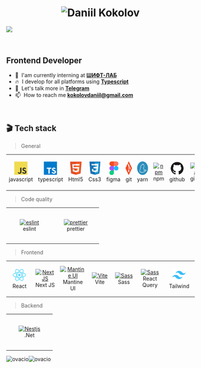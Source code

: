 <h1 align="center">
  <img src="https://readme-typing-svg.demolab.com/?lines=Daniil Kokolov&font=Fira%20Code&center=true&duration=4000&pause=1000" alt="Daniil Kokolov">
</h1>

![](https://gw.alipayobjects.com/mdn/rms_08e378/afts/img/A*zx7LTI_ECSAAAAAAAAAAAABkARQnAQ)

<br>

<h2 align="left" id="#ovacio-stack">Frontend Developer</h2>

- :office: &nbsp;I'am currently interning at **[ШИФТ-ЛАБ](https://team.cft.ru/events/130)**
- :fire: &nbsp;I develop for all platforms using **[Typescript](https://www.typescriptlang.org/)**
- :apple: &nbsp;Let's talk more in **[Telegram](https://t.me/youtube_company)**
- 📫 &nbsp;How to reach me **kokolovdaniil@gmail.com**

<br>

<h2 align="left" id="#ovacio-stack">🎬 Tech stack</h2>

> General

<table width='100%'>
  <tr>
    <td align="center" width="110" height="90">
      <a href="#ovacio-stack">
        <img src="https://raw.githubusercontent.com/devicons/devicon/1119b9f84c0290e0f0b38982099a2bd027a48bf1/icons/javascript/javascript-original.svg" width="36" height="36" alt="javascript" />
      </a>
      <br>javascript
    </td>
    <td align="center" width="110" height="90">
      <a href="#ovacio-stack">
        <img src="https://raw.githubusercontent.com/devicons/devicon/1119b9f84c0290e0f0b38982099a2bd027a48bf1/icons/typescript/typescript-original.svg" width="36" height="36" alt="typescript" />
      </a>
      <br>typescript
    </td>
        <td align="center" width="110" height="90">
      <a href="#ovacio-stack">
        <img src="https://github.com/devicons/devicon/blob/master/icons/html5/html5-original.svg" width="36" height="36" alt="Html5" />
      </a>
      <br>Html5
    </td>
         <td align="center" width="110" height="90"> 
      <a href="#ovacio-stack" >
        <img src="https://github.com/devicons/devicon/blob/master/icons/css3/css3-original.svg" width="36" height="36" alt="css3" />
      </a>
      <br>Css3
    </td>
    <td align="center" width="110" height="90">
      <a href="#ovacio-stack" >
        <img src="https://raw.githubusercontent.com/devicons/devicon/1119b9f84c0290e0f0b38982099a2bd027a48bf1/icons/figma/figma-original.svg" width="36" height="36" alt="figma" />
      </a>
      <br>figma
    </td>
    <td align="center" width="110" height="90">
      <a href="#ovacio-stack">
        <img src="https://raw.githubusercontent.com/devicons/devicon/1119b9f84c0290e0f0b38982099a2bd027a48bf1/icons/git/git-original.svg" width="36" height="36" alt="git" />
      </a>
      <br>git
    </td>
    <td align="center" width="110" height="90"> 
      <a href="#ovacio-stack">
        <img src="https://raw.githubusercontent.com/devicons/devicon/1119b9f84c0290e0f0b38982099a2bd027a48bf1/icons/yarn/yarn-original.svg" width="36" height="36" alt="yarn" />
      </a>
      <br>yarn
    </td>
    <td align="center" width="110" height="90"> 
      <a href="#ovacio-stack">
        <img src="https://brandeps.com/icon-download/N/Npm-icon-vector-05.svg" width="36" height="36" alt="npm" />
      </a>
      <br>npm
    </td>
     <td align="center" width="110" height="90"> 
      <a href="#ovacio-stack" >
        <img src="https://github.com/devicons/devicon/blob/master/icons/github/github-original.svg" width="36" height="36" alt="github" />
      </a>
      <br>github
    </td>
    <td align="center" width="110" height="90"> 
      <a href="#ovacio-stack" >
        <img src="https://static-00.iconduck.com/assets.00/gitlab-icon-1024x942-f30d1qro.png" width="36" height="36" alt="gitlab" />
      </a>
      <br>gitlab
    </td>
  </tr> 
</table>

> Code quality

<table width='100%'>
  <tr>
     <td align="center" width="110" height="90">
      <a href="#ovacio-stack">
        <img src="https://brandeps.com/icon-download/E/Eslint-icon-vector-02.svg" width="36" height="36" alt="eslint" />
      </a>
      <br>eslint
    </td>
    <td align="center" width="110" height="90">
      <a href="#ovacio-stack">
        <img src="https://brandeps.com/icon-download/P/Prettier-icon-vector-02.svg" width="36" height="36" alt="prettier" />
      </a>
      <br>prettier
    </td>
  </tr> 
</table>

> Frontend

<table width='100%'>
   <td align="center" width="110" height="90">
      <a href="#ovacio-stack">
        <img src="https://github.com/devicons/devicon/blob/master/icons/react/react-original.svg" width="36" height="36" alt="React" />
      </a>
      <br>React
    </td>
     <td align="center" width="110" height="90">
      <a href="#ovacio-stack" >
        <img src="https://raw.githubusercontent.com/samfromaway/samfromaway/master/.github/images/nextjs.png" width="36" height="36" alt="Next JS" />
      </a>
      <br>Next JS
    </td>
     <td align="center" width="110" height="90">
      <a href="#ovacio-stack">
        <img src="https://avatars.githubusercontent.com/u/79146003?s=280&v=4" width="36" height="36" alt="Mantine UI" />
      </a>
      <br>Mantine UI
    </td>
    <td align="center" width="110" height="90"> 
      <a href="#ovacio-stack" >
        <img src="https://vitejs.dev/logo.svg" width="36" height="36" alt="Vite" />
      </a>
      <br>Vite
    </td> 
    <td align="center" width="110" height="90">
      <a href="#ovacio-stack">
        <img src="https://brandeps.com/icon-download/S/Sass-icon-vector-04.svg" width="36" height="36" alt="Sass" />
      </a>
      <br>Sass
    </td>
    <td align="center" width="110" height="90">
      <a href="#ovacio-stack">
        <img src="https://github.com/user-attachments/assets/45031676-9119-406e-ac05-4d75a23e8488" width="36" height="36" alt="Sass" />
      </a>
      <br>React Query
    </td>
   <td align="center" width="110" height="90">
      <a href="#ovacio-stack">
        <img src="https://github.com/devicons/devicon/blob/master/icons/tailwindcss/tailwindcss-original.svg" width="36" height="36" alt="Tailwind" />
      </a>
      <br>Tailwind
   </td>
</table>

> Backend

<table width='100%'>
  <tr>
    <td align="center" width="110" height="90"> 
      <a href="#debabin-stack" >
        <img src="https://brandeps.com/logo-download/M/Microsoft-Dotnet-logo-vector-01.svg" width="36" height="36" alt="Nestjs" />
      </a>
      <br>.Net
    </td>
</table>

<p><img align="left" src="https://github-readme-stats-sigma-five.vercel.app/api/top-langs?username=ovacio&theme=react&show_icons=true&locale=en&layout=compact" alt="ovacio" /></p>

<p><img align="left" src="https://github-readme-streak-stats.herokuapp.com/?user=ovacio&theme=react&" alt="ovacio" /></p>

<br>
